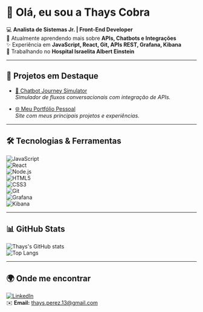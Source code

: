 # 👋 Olá, eu sou a Thays Cobra  

💻 **Analista de Sistemas Jr. | Front-End Developer**  
🌱 Atualmente aprendendo mais sobre **APIs, Chatbots e Integrações**  
✨ Experiência em **JavaScript, React, Git, APIs REST, Grafana, Kibana**  
🏥 Trabalhando no **Hospital Israelita Albert Einstein**  

---

## 🚀 Projetos em Destaque
- [📱 Chatbot Journey Simulator](https://github.com/seuusuario/chatbot-simulator)  
  *Simulador de fluxos conversacionais com integração de APIs.*  

- [🌐 Meu Portfólio Pessoal](https://github.com/seuusuario/portfolio)  
  *Site com meus principais projetos e experiências.*  

---

## 🛠️ Tecnologias & Ferramentas
![JavaScript](https://img.shields.io/badge/JavaScript-F7DF1E?logo=javascript&logoColor=000)  
![React](https://img.shields.io/badge/React-20232A?logo=react&logoColor=61DAFB)  
![Node.js](https://img.shields.io/badge/Node.js-43853D?logo=node-dot-js&logoColor=white)  
![HTML5](https://img.shields.io/badge/HTML5-E34F26?logo=html5&logoColor=white)  
![CSS3](https://img.shields.io/badge/CSS3-1572B6?logo=css3&logoColor=white)  
![Git](https://img.shields.io/badge/Git-F05032?logo=git&logoColor=white)  
![Grafana](https://img.shields.io/badge/Grafana-F46800?logo=grafana&logoColor=white)  
![Kibana](https://img.shields.io/badge/Kibana-005571?logo=kibana&logoColor=white)  

---

## 📊 GitHub Stats
![Thays's GitHub stats](https://github-readme-stats.vercel.app/api?username=thayscobra&show_icons=true&theme=tokyonight)  
![Top Langs](https://github-readme-stats.vercel.app/api/top-langs/?username=thayscobra&layout=compact&theme=tokyonight)

---

## 🌍 Onde me encontrar
[![LinkedIn](https://img.shields.io/badge/LinkedIn-0A66C2?logo=linkedin&logoColor=white)](https://linkedin.com/in/seulinkedin)  
✉️ **Email:** thays.perez.13@gmail.com
